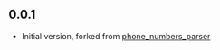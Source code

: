 ## 0.0.1

- Initial version, forked from [phone_numbers_parser](https://pub.dev/packages/phone_numbers_parser/versions/9.0.11)
